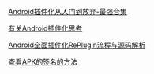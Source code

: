 [Android插件化从入门到放弃-最强合集](https://www.jianshu.com/p/353514d315a7)

[有关Android插件化思考](https://www.jianshu.com/p/9601c4938d02)

[Android全面插件化RePlugin流程与源码解析](https://www.jianshu.com/p/18530be5dcdd)

[查看APK的签名的方法](https://blog.csdn.net/wed110/article/details/38303637)
